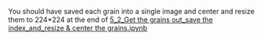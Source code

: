 You should have saved each grain into a single image and center and resize them to 224*224 at the end of [5_2_Get the grains out_save the index_and_resize & center the grains.ipynb](5_2_Get%20the%20grains%20out_save%20the%20index_and_resize%20&%20center%20the%20grains.ipynb)
